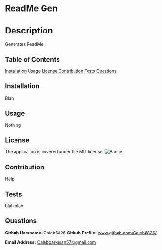 # ReadMe Gen
  # Description
  Generates ReadMe
  ## Table of Contents
  [Installation](#installation)
  [Usage](#usage)
  [License](#license)
  [Contribution](#contribution)
  [Tests](#tests)
  [Questions](#questions)
  ## Installation
  Blah
  ## Usage
  Nothing
  ## License
  The application is covered under the MIT license.
  ![Badge](https://img.shields.io/badge/License-MIT-blueviolet)
  ## Contribution
  Help
  ## Tests
  blah blah
  ## Questions
  **Github Username:** Caleb6826
  **Github Profile:** www.github.com/Caleb6826/
  
  **Email Address:** Calebbarkman57@gmail.com
